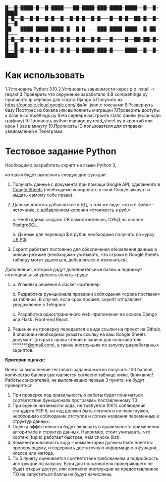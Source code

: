 █──█─████─█──█─████───██─████─███─████─████──█──█─████
█─█──█──█─█──█─█──█──█─█─█──█─█───█──█─█──██─█──█─█──█
██───████─████─████─█──█─█────███─████─████──█─██─█───
█─█──█──█─█──█─█──█─█──█─█──█─█───█────█──██─██─█─█──█
█──█─█──█─█──█─█──█─█──█─████─███─█────████──█──█─████

# **Как использовать**

1.Установить Python 3.10
2.Установить зависимости через pip install -r req.txt
3.Проверить что окружение заработало
4.В core\settings.py прописать ip сервера для старта Django
5.Получить из https://console.cloud.google.com/ файл .json с токенами
6.Развернуть базу Постгрес из бэкапа или выполнить миграции
7.Проверить доступы к базе в core\settings.py
8.На сервере настроить static файлы (если надо графику)
9.Прописать python manage.py read_sheet.py в кронтаб или крон 1 раз в минуту
10.Прописать ID пользователя для отправки уведомлений в Телеграмм


# **Тестовое задание Python**

Необходимо разработать скрипт на языке Python 3, 

который будет выполнять следующие функции:

1. Получать данные с документа при помощи Google API, сделанного в [Google Sheets](https://docs.google.com/spreadsheets/d/1f-qZEX1k_3nj5cahOzntYAnvO4ignbyesVO7yuBdv_g/edit) (необходимо копировать в свой Google аккаунт и выдать самому себе права).
2. Данные должны добавляться в БД, в том же виде, что и в файле –источнике, с добавлением колонки «стоимость в руб.»
    
    a. Необходимо создать DB самостоятельно, СУБД на основе PostgreSQL.
    
    b. Данные для перевода $ в рубли необходимо получать по курсу [ЦБ РФ](https://www.cbr.ru/development/SXML/).
    
3. Скрипт работает постоянно для обеспечения обновления данных в онлайн режиме (необходимо учитывать, что строки в Google Sheets таблицу могут удаляться, добавляться и изменяться).

Дополнения, которые дадут дополнительные баллы и поднимут потенциальный уровень оплаты труда:

1. a. Упаковка решения в docker контейнер
    
    b. Разработка функционала проверки соблюдения «срока поставки» из таблицы. В случае, если срок прошел, скрипт отправляет уведомление в Telegram.
    
    c. Разработка одностраничного web-приложения на основе Django или Flask. Front-end React.

1. Решение на проверку передается в виде ссылки на проект на Github.
В описании необходимо указать ссылку на ваш Google Sheets документ (открыть права чтения и записи для пользователя [*******@gmail.com](mailto:amkolotov@gmail.com)), а также инструкцию по запуску разработанных скриптов.

**Критерии оценки:**

Всего за выполнение тестового задания можно получить 100 баллов, количество баллов выставляется согласно таблице ниже.
Внимание! Работы соискателей, не выполнивших первые 3 пункта, не будут проверяться.

1. При проверке под правильностью работы будет пониматься соответствие функционала программы поставленному ТЗ.
2. При оценке читаемости кода, не требуется 100% соблюдения стандарта PEP 8, но код должен быть логичен и не перегружен, необходимо соблюдение отступов и логики названия переменных и структур данных.
3. Оценка эффективности будет включать в правильность применения алгоритмов и структур данных. Например, стоит учитывать, что кортеж (tuple) работает быстрее, чем списки (list).
4. Комментированность кода – комментарии должны быть понятны проверяющему, и содержать достаточную информацию о функции, классе или методе.
5. По 5 пункту оценивается соответствие требованиям и подробность инструкции по запуску. Если для пользователя проверяющего не будет открыт доступ, или согласно инструкции не предоставленное ПО не запуститься баллы не будут начислены.


